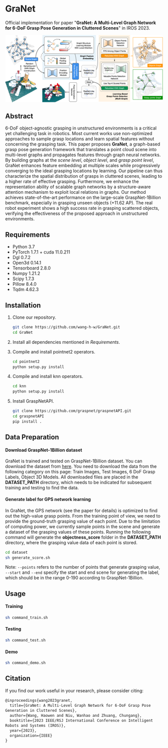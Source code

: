 # GraNet
Official implementation for paper "**GraNet: A Multi-Level Graph Network for 6-DoF Grasp Pose Generation in Cluttered Scenes**" in IROS 2023.

![](./figure/pipeline.png)

## Abstract

6-DoF object-agnostic grasping in unstructured environments is a critical yet challenging task in robotics. Most current works use non-optimized approaches to sample grasp locations and learn spatial features without concerning the grasping task. This paper proposes **GraNet**, a graph-based grasp pose generation framework that translates a point cloud scene into multi-level graphs and propagates features through graph neural networks. By building graphs at the *scene level*, *object level*, and *grasp point level*, GraNet enhances feature embedding at multiple scales while progressively converging to the ideal grasping locations by learning. Our pipeline can thus characterize the spatial distribution of grasps in cluttered scenes, leading to a higher rate of effective grasping. Furthermore, we enhance the representation ability of scalable graph networks by a structure-aware attention mechanism to exploit local relations in graphs. Our method achieves state-of-the-art performance on the large-scale GraspNet-1Billion benchmark, especially in grasping unseen objects (+11.62 AP). The real robot experiment shows a high success rate in grasping scattered objects, verifying the effectiveness of the proposed approach in unstructured environments.

## Requirements

- Python 3.7
- PyTorch 1.7.1 + cuda 11.0.211
- Dgl 0.7.2
- Open3d 0.14.1
- Tensorboard 2.8.0
- Numpy 1.21.2
- Scipy 1.7.3
- Pillow 8.4.0
- Tqdm 4.62.3

## Installation

1. Clone our repository.

   ```bash
   git clone https://github.com/wang-h-w/GraNet.git
   cd GraNet
   ```

2. Install all dependencies mentioned in *Requirements*.

3. Compile and install pointnet2 operators.

   ```bash
   cd pointnet2
   python setup.py install
   ```

4. Compile and install knn operators.

   ```bash
   cd knn
   python setup.py install
   ```

5. Install GraspNetAPI.

   ```bash
   git clone https://github.com/graspnet/graspnetAPI.git
   cd graspnetAPI
   pip install .
   ```

## Data Preparation

#### Download GraspNet-1Billion dataset

GraNet is trained and tested on GraspNet-1Billion dataset. You can download the dataset from [here](https://graspnet.net/datasets.html). You need to download the data from the following category on this page: Train Images, Test Images, 6 DoF Grasp Labels, Object 3D Models. All downloaded files are placed in the **DATASET_PATH** directory, which needs to be indicated for subsequent training and testing to find the data.

#### Generate label for GPS network learning

In GraNet, the GPS network (see the paper for details) is optimized to find out the high-value grasp points. From the training point of view, we need to provide the ground-truth grasping value of each point. Due to the limitation of computing power, we currently sample points in the scene and generate a dataset of the grasping values of these points. Running the following command will generate the **objectness_score** folder in the **DATASET_PATH** directory, where the grasping value data of each point is stored.

```bash
cd dataset
sh generate_score.sh
```

Note: `--points` refers to the number of points that generate grasping value, `--start` and `--end` specify the start and end scene for generating the label, which should be in the range 0-190 according to GraspNet-1Billion.

## Usage

#### Training

```bash
sh command_train.sh
```

#### Testing

```bash
sh command_test.sh
```

#### Demo

```bash
sh command_demo.sh
```

## Citation

If you find our work useful in your research, please consider citing: 

```
@inproceedings{wang2023granet,
  title={GraNet: A Multi-Level Graph Network for 6-DoF Grasp Pose Generation in Cluttered Scenes},
  author={Wang, Haowen and Niu, Wanhao and Zhuang, Chungang},
  booktitle={2023 IEEE/RSJ International Conference on Intelligent Robots and Systems (IROS)},
  year={2023},
  organization={IEEE}
}
```

